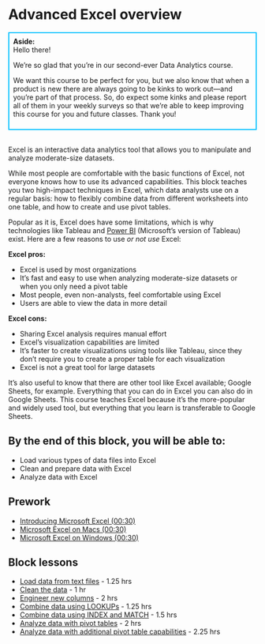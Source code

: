 # Advanced Excel overview

<div class='bg-info' style='padding:8px;border-style:solid;border-width:2px;border-color:#00BFFF'>
<strong>Aside:</strong><br>
Hello there! 

We’re so glad that you’re in our second-ever Data Analytics course. 

We want this course to be perfect for you, but we also know that when a product is new there are always going to be kinks to work out—and you’re part of that process. So, do expect some kinks and please report all of them in your weekly surveys so that we’re able to keep improving this course for you and future classes. Thank you! 
</div>

<br>

Excel is an interactive data analytics tool that allows you to manipulate and analyze moderate-size datasets. 

While most people are comfortable with the basic functions of Excel, not everyone knows how to use its advanced capabilities. This block teaches you two high-impact techniques in Excel, which data analysts use on a regular basis: how to flexibly combine data from different worksheets into one table, and how to create and use pivot tables. 

Popular as it is, Excel does have some limitations, which is why technologies like Tableau and [Power BI](https://powerbi.microsoft.com/en-us/get-started/?&OCID=AID719832_SEM_bHb24t0B&lnkd=Google_PowerBI_Brand&gclid=EAIaIQobChMI9MyU9rqd3gIVCdNkCh0utwIsEAAYASAAEgJk-_D_BwE) (Microsoft’s version of Tableau) exist. Here are a few reasons to use *or not use* Excel: 

**Excel pros:**
* Excel is used by most organizations
* It’s fast and easy to use when analyzing moderate-size datasets or when you only need a pivot table
* Most people, even non-analysts, feel comfortable using Excel
* Users are able to view the data in more detail

**Excel cons:** 
* Sharing Excel analysis requires manual effort
* Excel’s visualization capabilities are limited
* It’s faster to create visualizations using tools like Tableau, since they don’t require you to create a proper table for each visualization 
* Excel is not a great tool for large datasets

It’s also useful to know that there are other tool like Excel available; Google Sheets, for example. Everything that you can do in Excel you can also do in Google Sheets. This course teaches Excel because it’s the more-popular and widely used tool, but everything that you learn is transferable to Google Sheets.

## By the end of this block, you will be able to:
* Load various types of data files into Excel
* Clean and prepare data with Excel
* Analyze data with Excel

## Prework
* [Introducing Microsoft Excel (00:30)](https://teamtreehouse.com/library/why-microsoft-excel)
* [Microsoft Excel on Macs (00:30)](https://teamtreehouse.com/library/microsoft-excel-on-macs)
* [Microsoft Excel on Windows (00:30)](https://teamtreehouse.com/library/microsoft-excel-on-windows)

## Block lessons
* [Load data from text files](../excel-lessons/import-text-files.md) - 1.25 hrs
* [Clean the data](../excel-lessons/clean.md) - 1 hr
* [Engineer new columns](../excel-lessons/new-columns.md) - 2 hrs
* [Combine data using LOOKUPs](../excel-lessons/lookups.md) - 1.25 hrs
* [Combine data using INDEX and MATCH](../excel-lessons/index-match.md) - 1.5 hrs
* [Analyze data with pivot tables](../excel-lessons/basic-pivot-tables.md) - 2 hrs
* [Analyze data with additional pivot table capabilities](../excel-lessons/more-pivot-tables.md) - 2.25 hrs

